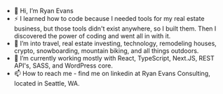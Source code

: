 - 👋 Hi, I’m Ryan Evans
- ⚡  I learned how to code because I needed tools for my real estate business, but those tools didn't exist anywhere, so I built them. Then I discovered the power of coding and went all in with it.
- 👀 I’m into travel, real estate investing, technology, remodeling houses, crypto, snowboarding, mountain biking, and all things outdoors. 
- 🌱 I’m currently working mostly with React, TypeScript, Next.JS, REST API's, SASS, and WordPress core.
- 📫 How to reach me - find me on linkedin at Ryan Evans Consulting, located in Seattle, WA.

<!---
ryanevans253/ryanevans253 is a ✨ special ✨ repository because its `README.md` (this file) appears on your GitHub profile.
You can click the Preview link to take a look at your changes.
--->
